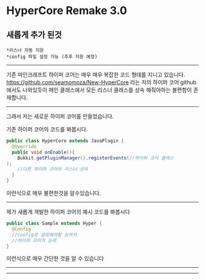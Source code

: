 HyperCore Remake 3.0
==

## 새롭게 추가 된것
    *리스너 자동 지원
    *config 파일 설정 가능 (추후 지원 예정)


---
기존 마인크래프트 하이퍼 코어는 매우 매우 복잡한 코드 형태를 지니고 있습니다.
https://github.com/seamomoza/New-HyperCore
라는 저의 하이퍼 코어 github에서도 나와있듯이 메인 클래스에서 모든 리스너 클래스를 상속 해줘야하는 불편함이 존재합니다.

---

그래서 저는 새로운 하이퍼 코어를 만들었습니다.

기존 하이퍼 코어의 코드를 봐봅시다.
```java
public class HyperCore extends JavaPlugin {
  @Override
  public void onEnable(){
    Bukkit.getPluginManager().registerEvents(//하이퍼 코어 클래스
);
    //다른 하이퍼 코어의 리스너 상속
  }
}
```
이런식으로 매우 불편한것을 알수있습니다.

---

제가 새롭게 개발한 하이퍼 코어의 예시 코드를 봐봅시다
```java
public class Sample extends Hyper {
  @Config
  //config로 설정해야할 능력치
  //하이퍼 코어의 능력 
}
```
이런식으로 매우 간단한 것을 알 수 있습니다

---
---
